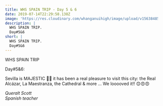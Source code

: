 ```yaml
---
title: WHS SPAIN TRIP - Day 5 & 6
date: 2019-07-14T22:29:58.138Z
image: 'https://res.cloudinary.com/whanganuihigh/image/upload/v1563848509/News/21.jpg'
description: |
  WHS SPAIN TRIP. 
  Day#5&6
short: |
  WHS SPAIN TRIP. 
  Day#5&6
---
```

WHS SPAIN TRIP

Day#5&6:

Sevilla is MAJESTIC 🤩😉 it has been a real pleasure to visit this city: the Real Alcázar, La Maestranza, the Cathedral & more ... We looooved it!! 😊😍😍

_Queralt Scott_  
_Spanish teacher_
